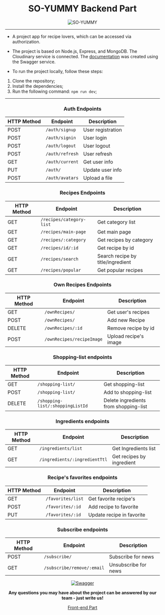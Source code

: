  <div align="center">

# SO-YUMMY Backend Part
![SO-YUMMY](https://res.cloudinary.com/dbcvume5y/image/upload/v1681084557/20230410025245_pc5btv.png)
</div>

---

- A project app for recipe lovers, which can be accessed via authorization.

- The project is based on Node.js, Express, and MongoDB. The Cloudinary service is connected. The [documentation](https://y-3wt8.onrender.com/api-docs/) was created using the Swagger service.

- To run the project locally, follow these steps:

1. Clone the repository;
2. Install the dependencies;
3. Run the following command: `npm run dev`;
----

<div align="center">

### Auth Endpoints

| HTTP Method | Endpoint         | Description       |
|-------------|------------------|-------------------|
| POST        | `/auth/signup`   | User registration |
| POST        | `/auth/signin`   | User login        |
| POST        | `/auth/logout`   | User logout       |
| POST        | `/auth/refresh`  | User refresh      |
| GET         | `/auth/current`  | Get user info     |
| PUT         | `/auth/`         | Update user info  |
| POST        | `/auth/avatars`  | Upload a file     |


### Recipes Endpoints

| HTTP Method | Endpoint                  | Description                       |
|-------------|---------------------------| ----------------------------------|
| GET         | `/recipes/category-list`  | Get category list                 |
| GET         | `/recipes/main-page`      | Get main page                     |
| GET         | `/recipes/:category`      | Get recipes by category           |
| GET         | `/recipes/id/:id`         | Get recipe by id                  |
| GET         | `/recipes/search`        | Search recipe by title/ingredient |
| GET         | `/recipes/popular`       | Get popular recipes               |

### Own Recipes Endpoints

| HTTP Method | Endpoint                  | Description           |
|-------------|---------------------------| ----------------------|
| GET         | `/ownRecipes/`            | Get user's recipes    |
| POST        | `/ownRecipes/`            | Add new Recipe        |
| DELETE      | `/ownRecipes/:id`         | Remove recipe by id   |
| POST        | `/ownRecipes/recipeImage` | Upload recipe's image |

### Shopping-list endpoints

| HTTP Method | Endpoint                         | Description                           |
|-------------| ---------------------------------| --------------------------------------|
| GET         | `/shopping-list/`                | Get shopping-list                     |
| POST        | `/shopping-list/`                | Add to shopping-list                  |
| DELETE      | `/shopping-list/:shoppingListId` | Delete ingredients from shopping-list |

### Ingredients endpoints

| HTTP Method | Endpoint                       | Description               |
|-------------|--------------------------------| --------------------------|
| GET         | `/ingredients/list`            | Get Ingredients list      |
| GET         | `/ingredients/:ingredientTtl` | Get recipes by ingredient |

### Recipe's favorites endpoints

| HTTP Method | Endpoint         | Description               |
|-------------| -----------------| --------------------------|
| GET         | `/favorites/list` | Get favorite recipe's     |
| POST        | `/favorites/:id`  | Add recipe to favorite    |
| PUT         | `/favorites/:id`  | Update recipe in favorite |

### Subscribe endpoints

| HTTP Method | Endpoint                   | Description          |
|-------------|----------------------------|----------------------|
| POST        | `/subscribe/`              | Subscribe for news   |
| GET         | `/subscribe/remove/:email` | Unsubscribe for news |

[![Swagger](https://res.cloudinary.com/dbcvume5y/image/upload/v1681079866/2023-04-10_013619_zh7eij.jpg)](https://y-3wt8.onrender.com/api-docs/)

**Any questions you may have about the project can be answered by our team - just write us!**

[Front-end Part](https://github.com/AnnaTsepilova/yummy-app-front)

</div>